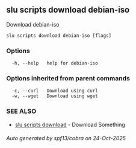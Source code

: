 ## slu scripts download debian-iso

Download debian-iso

```
slu scripts download debian-iso [flags]
```

### Options

```
  -h, --help   help for debian-iso
```

### Options inherited from parent commands

```
  -c, --curl   Download using curl
  -w, --wget   Download using wget
```

### SEE ALSO

* [slu scripts download](slu_scripts_download.md)	 - Download Something

###### Auto generated by spf13/cobra on 24-Oct-2025
